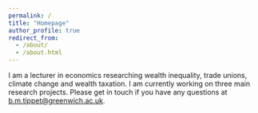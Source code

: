 ```yaml
---
permalink: /
title: "Homepage"
author_profile: true
redirect_from: 
  - /about/
  - /about.html
---
```


I am a lecturer in economics researching wealth inequality, trade unions, climate change and wealth taxation. I am currently working on three main research projects. Please get in touch if you have any questions at b.m.tippet@greenwich.ac.uk. 

